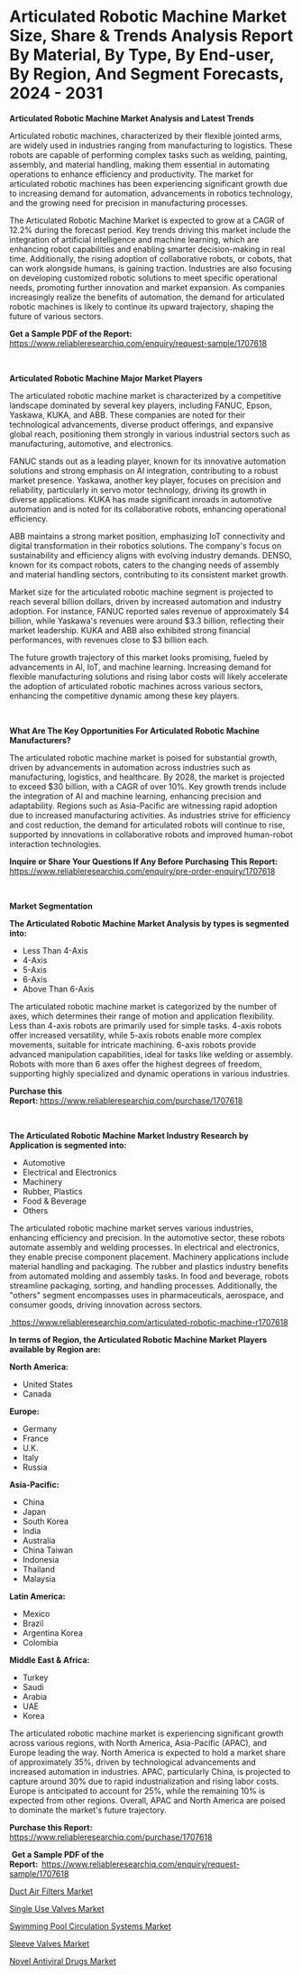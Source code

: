 <p><h1>Articulated Robotic Machine Market Size, Share & Trends Analysis Report By Material, By Type, By End-user, By Region, And Segment Forecasts, 2024 - 2031</h1></p><p><strong>Articulated Robotic Machine Market Analysis and Latest Trends</strong></p>
<p><p>Articulated robotic machines, characterized by their flexible jointed arms, are widely used in industries ranging from manufacturing to logistics. These robots are capable of performing complex tasks such as welding, painting, assembly, and material handling, making them essential in automating operations to enhance efficiency and productivity. The market for articulated robotic machines has been experiencing significant growth due to increasing demand for automation, advancements in robotics technology, and the growing need for precision in manufacturing processes.</p><p>The Articulated Robotic Machine Market is expected to grow at a CAGR of 12.2% during the forecast period. Key trends driving this market include the integration of artificial intelligence and machine learning, which are enhancing robot capabilities and enabling smarter decision-making in real time. Additionally, the rising adoption of collaborative robots, or cobots, that can work alongside humans, is gaining traction. Industries are also focusing on developing customized robotic solutions to meet specific operational needs, promoting further innovation and market expansion. As companies increasingly realize the benefits of automation, the demand for articulated robotic machines is likely to continue its upward trajectory, shaping the future of various sectors.</p></p>
<p><strong>Get a Sample PDF of the Report:&nbsp;</strong> <a href="https://www.reliableresearchiq.com/enquiry/request-sample/1707618?utm_campaign=1170&utm_medium=2&utm_source=Github&utm_content=ia&utm_term=17122024&utm_id=articulated-robotic-machine">https://www.reliableresearchiq.com/enquiry/request-sample/1707618</a></p>
<p>&nbsp;</p>
<p><strong>Articulated Robotic Machine Major Market Players</strong></p>
<p><p>The articulated robotic machine market is characterized by a competitive landscape dominated by several key players, including FANUC, Epson, Yaskawa, KUKA, and ABB. These companies are noted for their technological advancements, diverse product offerings, and expansive global reach, positioning them strongly in various industrial sectors such as manufacturing, automotive, and electronics.</p><p>FANUC stands out as a leading player, known for its innovative automation solutions and strong emphasis on AI integration, contributing to a robust market presence. Yaskawa, another key player, focuses on precision and reliability, particularly in servo motor technology, driving its growth in diverse applications. KUKA has made significant inroads in automotive automation and is noted for its collaborative robots, enhancing operational efficiency.</p><p>ABB maintains a strong market position, emphasizing IoT connectivity and digital transformation in their robotics solutions. The company's focus on sustainability and efficiency aligns with evolving industry demands. DENSO, known for its compact robots, caters to the changing needs of assembly and material handling sectors, contributing to its consistent market growth.</p><p>Market size for the articulated robotic machine segment is projected to reach several billion dollars, driven by increased automation and industry adoption. For instance, FANUC reported sales revenue of approximately $4 billion, while Yaskawa's revenues were around $3.3 billion, reflecting their market leadership. KUKA and ABB also exhibited strong financial performances, with revenues close to $3 billion each.</p><p>The future growth trajectory of this market looks promising, fueled by advancements in AI, IoT, and machine learning. Increasing demand for flexible manufacturing solutions and rising labor costs will likely accelerate the adoption of articulated robotic machines across various sectors, enhancing the competitive dynamic among these key players.</p></p>
<p>&nbsp;</p>
<p><strong>What Are The Key Opportunities For Articulated Robotic Machine Manufacturers?</strong></p>
<p><p>The articulated robotic machine market is poised for substantial growth, driven by advancements in automation across industries such as manufacturing, logistics, and healthcare. By 2028, the market is projected to exceed $30 billion, with a CAGR of over 10%. Key growth trends include the integration of AI and machine learning, enhancing precision and adaptability. Regions such as Asia-Pacific are witnessing rapid adoption due to increased manufacturing activities. As industries strive for efficiency and cost reduction, the demand for articulated robots will continue to rise, supported by innovations in collaborative robots and improved human-robot interaction technologies.</p></p>
<p><strong>Inquire or Share Your Questions If Any Before Purchasing This Report:</strong> <a href="https://www.reliableresearchiq.com/enquiry/pre-order-enquiry/1707618?utm_campaign=1170&utm_medium=2&utm_source=Github&utm_content=ia&utm_term=17122024&utm_id=articulated-robotic-machine">https://www.reliableresearchiq.com/enquiry/pre-order-enquiry/1707618</a></p>
<p>&nbsp;</p>
<p><strong>Market Segmentation</strong></p>
<p><strong>The Articulated Robotic Machine Market Analysis by types is segmented into:</strong></p>
<p><ul><li>Less Than 4-Axis</li><li>4-Axis</li><li>5-Axis</li><li>6-Axis</li><li>Above Than 6-Axis</li></ul></p>
<p><p>The articulated robotic machine market is categorized by the number of axes, which determines their range of motion and application flexibility. Less than 4-axis robots are primarily used for simple tasks. 4-axis robots offer increased versatility, while 5-axis robots enable more complex movements, suitable for intricate machining. 6-axis robots provide advanced manipulation capabilities, ideal for tasks like welding or assembly. Robots with more than 6 axes offer the highest degrees of freedom, supporting highly specialized and dynamic operations in various industries.</p></p>
<p><strong>Purchase this Report:&nbsp;</strong><a href="https://www.reliableresearchiq.com/purchase/1707618?utm_campaign=1170&utm_medium=2&utm_source=Github&utm_content=ia&utm_term=17122024&utm_id=articulated-robotic-machine">https://www.reliableresearchiq.com/purchase/1707618</a></p>
<p>&nbsp;</p>
<p><strong>The Articulated Robotic Machine Market Industry Research by Application is segmented into:</strong></p>
<p><ul><li>Automotive</li><li>Electrical and Electronics</li><li>Machinery</li><li>Rubber, Plastics</li><li>Food & Beverage</li><li>Others</li></ul></p>
<p><p>The articulated robotic machine market serves various industries, enhancing efficiency and precision. In the automotive sector, these robots automate assembly and welding processes. In electrical and electronics, they enable precise component placement. Machinery applications include material handling and packaging. The rubber and plastics industry benefits from automated molding and assembly tasks. In food and beverage, robots streamline packaging, sorting, and handling processes. Additionally, the "others" segment encompasses uses in pharmaceuticals, aerospace, and consumer goods, driving innovation across sectors.</p></p>
<p><a href="https://www.reliableresearchiq.com/articulated-robotic-machine-r1707618?utm_campaign=1170&utm_medium=2&utm_source=Github&utm_content=ia&utm_term=17122024&utm_id=articulated-robotic-machine">&nbsp;https://www.reliableresearchiq.com/articulated-robotic-machine-r1707618</a></p>
<p><strong>In terms of Region, the Articulated Robotic Machine Market Players available by Region are:</strong></p>
<p>
    <p> <strong> North America: </strong>
        <ul>
            <li>United States</li>
            <li>Canada</li>
        </ul>
        </p> 
    <p> <strong> Europe: </strong>
        <ul>
            <li>Germany</li>
            <li>France</li>
            <li>U.K.</li>
            <li>Italy</li>
            <li>Russia</li>
        </ul>
        </p> 
    <p> <strong> Asia-Pacific: </strong>
        <ul>
            <li>China</li>
            <li>Japan</li>
            <li>South Korea</li>
            <li>India</li>
            <li>Australia</li>
            <li>China Taiwan</li>
            <li>Indonesia</li>
            <li>Thailand</li>
            <li>Malaysia</li>
        </ul>
        </p> 
    <p> <strong> Latin America: </strong>
        <ul>
            <li>Mexico</li>
            <li>Brazil</li>
            <li>Argentina Korea</li>
            <li>Colombia</li>
        </ul>
        </p> 
    <p> <strong> Middle East & Africa: </strong>
        <ul>
            <li>Turkey</li>
            <li>Saudi</li>
            <li>Arabia</li>
            <li>UAE</li>
            <li>Korea</li>
        </ul>
    </p>
    </p>
<p><p>The articulated robotic machine market is experiencing significant growth across various regions, with North America, Asia-Pacific (APAC), and Europe leading the way. North America is expected to hold a market share of approximately 35%, driven by technological advancements and increased automation in industries. APAC, particularly China, is projected to capture around 30% due to rapid industrialization and rising labor costs. Europe is anticipated to account for 25%, while the remaining 10% is expected from other regions. Overall, APAC and North America are poised to dominate the market's future trajectory.</p></p>
<p><strong>Purchase this Report: </strong><a href="https://www.reliableresearchiq.com/purchase/1707618?utm_campaign=1170&utm_medium=2&utm_source=Github&utm_content=ia&utm_term=17122024&utm_id=articulated-robotic-machine">https://www.reliableresearchiq.com/purchase/1707618</a></p>
<p>&nbsp;<strong>Get a Sample PDF of the Report:&nbsp;&nbsp;</strong><a href="https://www.reliableresearchiq.com/enquiry/request-sample/1707618?utm_campaign=1170&utm_medium=2&utm_source=Github&utm_content=ia&utm_term=17122024&utm_id=articulated-robotic-machine">https://www.reliableresearchiq.com/enquiry/request-sample/1707618</a></p>
<p><strong></strong></p>
<p><p><a href="https://www.linkedin.com/pulse/duct-air-filters-market-study-report-includinginformation-size-henkf?utm_campaign=1170&utm_medium=2&utm_source=Github&utm_content=ia&utm_term=17122024&utm_id=articulated-robotic-machine">Duct Air Filters Market</a></p><p><a href="https://www.linkedin.com/pulse/single-use-valves-demand-sales-growth-forecasts-2024-2031-cegmf?utm_campaign=1170&utm_medium=2&utm_source=Github&utm_content=ia&utm_term=17122024&utm_id=articulated-robotic-machine">Single Use Valves Market</a></p><p><a href="https://www.linkedin.com/pulse/swimming-pool-circulation-systems-market-forecast-future-w0dgf?utm_campaign=1170&utm_medium=2&utm_source=Github&utm_content=ia&utm_term=17122024&utm_id=articulated-robotic-machine">Swimming Pool Circulation Systems Market</a></p><p><a href="https://www.linkedin.com/pulse/comprehensive-analysis-sleeve-valves-market-projected-cagr-71-di3mf?utm_campaign=1170&utm_medium=2&utm_source=Github&utm_content=ia&utm_term=17122024&utm_id=articulated-robotic-machine">Sleeve Valves Market</a></p><p><a href="https://www.linkedin.com/pulse/projected-market-growth-novel-antiviral-drugs-102-cagr-from-5hn0f?utm_campaign=1170&utm_medium=2&utm_source=Github&utm_content=ia&utm_term=17122024&utm_id=articulated-robotic-machine">Novel Antiviral Drugs Market</a></p></p>